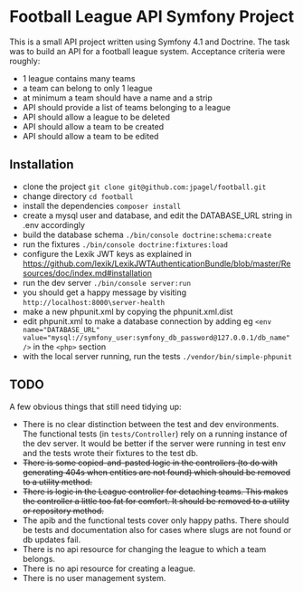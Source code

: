 # Football League API Symfony Project

This is a small API project written using Symfony 4.1 and Doctrine. The task was to build an API for a football league system. Acceptance criteria were roughly:
- 1 league contains many teams
- a team can belong to only 1 league
- at minimum a team should have a name and a strip 
- API should provide a list of teams belonging to a league
- API should allow a league to be deleted
- API should allow a team to be created
- API should allow a team to be edited

## Installation

- clone the project ```git clone git@github.com:jpagel/football.git```
- change directory ```cd football```
- install the dependencies ```composer install```
- create a mysql user and database, and edit the DATABASE_URL string in .env accordingly
- build the database schema ```./bin/console doctrine:schema:create```
- run the fixtures ```./bin/console doctrine:fixtures:load```
- configure the Lexik JWT keys as explained in https://github.com/lexik/LexikJWTAuthenticationBundle/blob/master/Resources/doc/index.md#installation
- run the dev server ```./bin/console server:run```
- you should get a happy message by visiting `http://localhost:8000\server-health`
- make a new phpunit.xml by copying the phpunit.xml.dist
- edit phpunit.xml to make a database connection by adding eg ```<env name="DATABASE_URL" value="mysql://symfony_user:symfony_db_password@127.0.0.1/db_name" />``` in the `<php>` section
- with the local server running, run the tests ```./vendor/bin/simple-phpunit```

## TODO

A few obvious things that still need tidying up:

- There is no clear distinction between the test and dev environments. The functional tests (in `tests/Controller`) rely on a running instance of the dev server. It would be better if the server were running in test env and the tests wrote their fixtures to the test db.
- ~~There is some copied-and-pasted logic in the controllers (to do with generating 404s when entities are not found) which should be removed to a utility method.~~
- ~~There is logic in the League controller for detaching teams. This makes the controller a little too fat for comfort. It should be removed to a utility or repository method.~~
- The apib and the functional tests cover only happy paths. There should be tests and documentation also for cases where slugs are not found or db updates fail.
- There is no api resource for changing the league to which a team belongs.
- There is no api resource for creating a league.
- There is no user management system.
